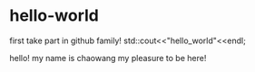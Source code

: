 # hello-world
first take part in github family!
std::cout<<"hello_world"<<endl;

hello!
my name is chaowang
my pleasure to be here!
